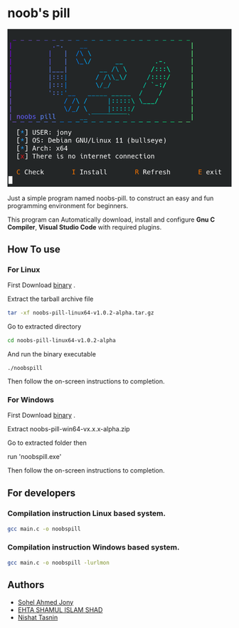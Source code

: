 # noob's pill

![Banner of noobspill linux](https://raw.githubusercontent.com/JonyBepary/noobs-pill/main/banner.png)

Just a simple program named noobs-pill. to construct an easy and fun
programming environment for beginners.

This program can Automatically download,  install and configure  **Gnu C Compiler**, **Visual Studio Code** with required plugins.

## How To use

### For Linux

First Download [binary](https://github.com/JonyBepary/noobs-pill/releases) .

Extract the tarball archive file 

```sh
tar -xf noobs-pill-linux64-v1.0.2-alpha.tar.gz
```

Go to extracted directory

```sh
cd noobs-pill-linux64-v1.0.2-alpha
```

And run the binary executable

```shell
./noobspill
```

Then follow the on-screen instructions to completion.



### For Windows

First Download [binary](https://github.com/JonyBepary/noobs-pill/releases) .

Extract noobs-pill-win64-vx.x.x-alpha.zip

Go to extracted folder then 

run 'noobspill.exe'

Then follow the on-screen instructions to completion.

## For developers

###		Compilation instruction Linux based system.

```sh
gcc main.c -o noobspill
```

###		Compilation instruction Windows based system.

```sh
gcc main.c -o noobspill -lurlmon
```

## Authors
- [Sohel Ahmed Jony](https://github.com/JonyBepary)
- [EHTA SHAMUL ISLAM SHAD](https://github.com/Shadislam1/)
- [Nishat Tasnin](https://github.com/nishattasnin/)
